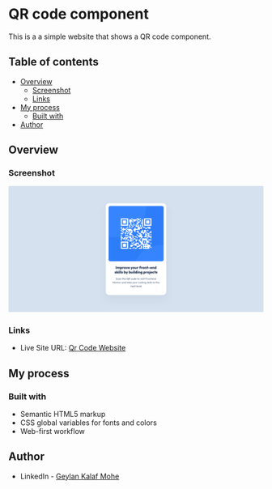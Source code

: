 # QR code component

This is a a simple website that shows a QR code component.

## Table of contents

- [Overview](#overview)
  - [Screenshot](#screenshot)
  - [Links](#links)
- [My process](#my-process)
  - [Built with](#built-with)
- [Author](#author)

## Overview

### Screenshot

![](./screenshot.jpg)

### Links

- Live Site URL: [Qr Code Website](https://geylankalafmohe.github.io/web-qr-code/)

## My process

### Built with

- Semantic HTML5 markup
- CSS global variables for fonts and colors
- Web-first workflow

## Author

- LinkedIn - [Geylan Kalaf Mohe](https://sa.linkedin.com/in/geylan-kalaf-mohe-1366a220b)
